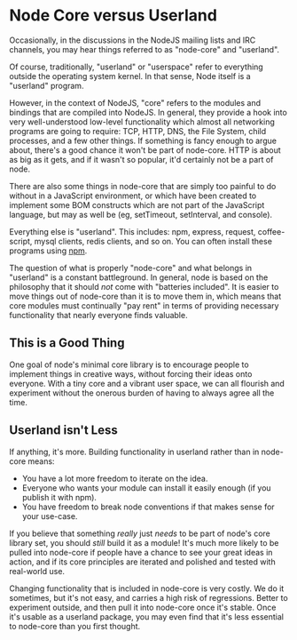 # Node Core versus Userland

Occasionally, in the discussions in the NodeJS mailing lists and IRC channels, you may hear things referred to as "node-core" and "userland".

Of course, traditionally, "userland" or "userspace" refer to everything outside the operating system kernel.  In that sense, Node itself is a "userland" program.

However, in the context of NodeJS, "core" refers to the modules and bindings that are compiled into NodeJS.  In general, they provide a hook into very well-understood low-level functionality which almost all networking programs are going to require: TCP, HTTP, DNS, the File System, child processes, and a few other things.  If something is fancy enough to argue about, there's a good chance it won't be part of node-core.  HTTP is about as big as it gets, and if it wasn't so popular, it'd certainly not be a part of node.

There are also some things in node-core that are simply too painful to do without in a JavaScript environment, or which have been created to implement some BOM constructs which are not part of the JavaScript language, but may as well be (eg, setTimeout, setInterval, and console).

Everything else is "userland".  This includes: npm, express, request, coffee-script, mysql clients, redis clients, and so on.  You can often install these programs using [npm](http://npmjs.org/).

The question of what is properly "node-core" and what belongs in "userland" is a constant battleground.  In general, node is based on the philosophy that it should *not* come with "batteries included".  It is easier to move things out of node-core than it is to move them in, which means that core modules must continually "pay rent" in terms of providing necessary functionality that nearly everyone finds valuable.

## This is a Good Thing

One goal of node's minimal core library is to encourage people to implement things in creative ways, without forcing their ideas onto everyone.  With a tiny core and a vibrant user space, we can all flourish and experiment without the onerous burden of having to always agree all the time.

## Userland isn't Less

If anything, it's more.  Building functionality in userland rather than in node-core means:

* You have a lot more freedom to iterate on the idea.
* Everyone who wants your module can install it easily enough (if you publish it with npm).
* You have freedom to break node conventions if that makes sense for your use-case.

If you believe that something *really* just *needs* to be part of node's core library set, you should *still* build it as a module!  It's much more likely to be pulled into node-core if people have a chance to see your great ideas in action, and if its core principles are iterated and polished and tested with real-world use.

Changing functionality that is included in node-core is very costly.  We do it sometimes, but it's not easy, and carries a high risk of regressions.  Better to experiment outside, and then pull it into node-core once it's stable.  Once it's usable as a userland package, you may even find that it's less essential to node-core than you first thought.